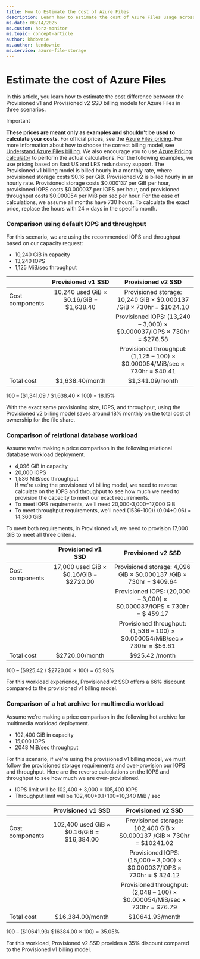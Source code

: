 ```yaml
---
title: How to Estimate the Cost of Azure Files
description: Learn how to estimate the cost of Azure Files usage across different billing models.
ms.date: 08/14/2025
ms.custom: horz-monitor
ms.topic: concept-article
author: khdownie
ms.author: kendownie
ms.service: azure-file-storage
---
```


# Estimate the cost of Azure Files

In this article, you learn how to estimate the cost difference between the Provisioned v1 and Provisioned v2 SSD billing models for Azure Files in three scenarios.

> [!IMPORTANT]
> **These prices are meant only as examples and shouldn't be used to calculate your costs**. For official prices, see the [Azure Files pricing](https://azure.microsoft.com/pricing/details/storage/files/). For more information about how to choose the correct billing model, see [Understand Azure Files billing](understanding-billing.md). We also encourage you to use [Azure Pricing calculator](https://azure.microsoft.com/pricing/calculator/) to perform the actual calculations.
> For the following examples, we use pricing based on East US and LRS redundancy support. The Provisioned v1 billing model is billed hourly in a monthly rate, where provisioned storage costs $0.16 per GiB. Provisioned v2 is billed hourly in an hourly rate. Provisioned storage costs $0.000137 per GiB per hour, provisioned IOPS costs $0.000037 per IOPS per hour, and provisioned throughput costs $0.000054 per MiB per sec per hour. For the ease of calculations, we assume all months have 730 hours. To calculate the exact price, replace the hours with 24 × days in the specific month.

### Comparison using default IOPS and throughput

For this scenario, we are using the recommended IOPS and throughput based on our capacity request:

- 10,240 GiB in capacity
- 13,240 IOPS
- 1,125 MiB/sec throughput

|                 |           Provisioned v1 SSD            |                             Provisioned v2 SSD                             |
| --------------- | :-------------------------------------: | :------------------------------------------------------------------------: |
| Cost components | 10,240 used GiB × $0.16/GiB = $1,638.40 |    Provisioned storage: 10,240 GiB × $0.000137 /GiB × 730hr = $1024.10     |
|                 |                                         |   Provisioned IOPS: (13,240 – 3,000) × $0.000037/IOPS × 730hr = $276.58    |
|                 |                                         | Provisioned throughput: (1,125 – 100) × $0.000054/MiB/sec × 730hr = $40.41 |
| Total cost      |             $1,638.40/month             |                              $1,341.09/month                               |

100 – ($1,341.09 / $1,638.40 × 100) = 18.15%

With the exact same provisioning size, IOPS, and throughput, using the Provisioned v2 billing model saves around 18% monthly on the total cost of ownership for the file share.

### Comparison of relational database workload

Assume we're making a price comparison in the following relational database workload deployment.

- 4,096 GiB in capacity
- 20,000 IOPS
- 1,536 MiB/sec throughput  
  If we're using the provisioned v1 billing model, we need to reverse calculate on the IOPS and throughput to see how much we need to provision the capacity to meet our exact requirements.
- To meet IOPS requirements, we'll need 20,000-3,000=17,000 GiB
- To meet throughput requirements, we'll need (1536-100)/ (0.04+0.06) = 14,360 GiB

To meet both requirements, in Provisioned v1, we need to provision 17,000 GiB to meet all three criteria.

|                 |           Provisioned v1 SSD           |                             Provisioned v2 SSD                             |
| --------------- | :------------------------------------: | :------------------------------------------------------------------------: |
| Cost components | 17,000 used GiB × $0.16/GiB = $2720.00 |     Provisioned storage: 4,096 GiB × $0.000137 /GiB × 730hr = $409.64      |
|                 |                                        |   Provisioned IOPS: (20,000 – 3,000) × $0.000037/IOPS × 730hr = $ 459.17   |
|                 |                                        | Provisioned throughput: (1,536 – 100) × $0.000054/MiB/sec × 730hr = $56.61 |
| Total cost      |             $2720.00/month             |                               $925.42 /month                               |

100 – ($925.42 / $2720.00 × 100) = 65.98%

For this workload experience, Provisioned v2 SSD offers a 66% discount compared to the provisioned v1 billing model.

### Comparison of a hot archive for multimedia workload

Assume we're making a price comparison in the following hot archive for multimedia workload deployment.

- 102,400 GiB in capacity
- 15,000 IOPS
- 2048 MiB/sec throughput

For this scenario, if we're using the provisioned v1 billing model, we must follow the provisioned storage requirements and over-provision our IOPS and throughput. Here are the reverse calculations on the IOPS and throughput to see how much we are over-provisioned.

- IOPS limit will be 102,400 + 3,000 = 105,400 IOPS
- Throughput limit will be 102,400\*0.1+100=10,340 MiB / sec

|                 |            Provisioned v1 SSD             |                             Provisioned v2 SSD                             |
| --------------- | :---------------------------------------: | :------------------------------------------------------------------------: |
| Cost components | 102,400 used GiB × $0.16/GiB = $16,384.00 |   Provisioned storage: 102,400 GiB × $0.000137 /GiB × 730hr = $10241.02    |
|                 |                                           |   Provisioned IOPS: (15,000 – 3,000) × $0.000037/IOPS × 730hr = $ 324.12   |
|                 |                                           | Provisioned throughput: (2,048 – 100) × $0.000054/MiB/sec × 730hr = $76.79 |
| Total cost      |             $16,384.00/month              |                              $10641.93/month                               |

100 – ($10641.93/ $16384.00 × 100) = 35.05%

For this workload, Provisioned v2 SSD provides a 35% discount compared to the Provisioned v1 billing model.
